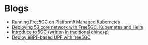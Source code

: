 # Blogs

- [Running Free5GC on Platform9 Managed Kubernetes](https://platform9.com/blog/running-free5gc-on-platform9-managed-kubernetes/)
- [Deploying 5G core network with Free5GC, Kubernetes and Helm](https://medium.com/rahasak/deploying-5g-core-network-with-free5gc-kubernets-and-helm-charts-29741cea3922)
- [Introduce to 5GC (written in traditional chinese)](https://ithelp.ithome.com.tw/users/20110850/ironman/4961)
- [Deploy eBPF-based UPF with free5GC](https://github.com/edgecomllc/eupf/blob/main/docs/install.md#how-to-deploy-eupf-with-free5gc-core)